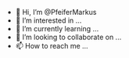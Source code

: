 - 👋 Hi, I’m @PfeiferMarkus
- 👀 I’m interested in ...
- 🌱 I’m currently learning ...
- 💞️ I’m looking to collaborate on ...
- 📫 How to reach me ...

<!---
PfeiferMarkus/PfeiferMarkus is a ✨ special ✨ repository because its `README.md` (this file) appears on your GitHub profile.
You can click the Preview link to take a look at your changes.
--->

